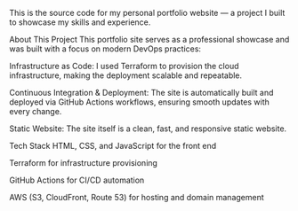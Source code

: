 This is the source code for my personal portfolio website — a project I built to showcase my skills and experience.

About This Project
This portfolio site serves as a professional showcase and was built with a focus on modern DevOps practices:

Infrastructure as Code: I used Terraform to provision the cloud infrastructure, making the deployment scalable and repeatable.

Continuous Integration & Deployment: The site is automatically built and deployed via GitHub Actions workflows, ensuring smooth updates with every change.

Static Website: The site itself is a clean, fast, and responsive static website.

Tech Stack
HTML, CSS, and JavaScript for the front end

Terraform for infrastructure provisioning

GitHub Actions for CI/CD automation

AWS (S3, CloudFront, Route 53) for hosting and domain management
